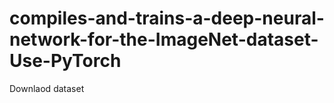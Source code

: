 # compiles-and-trains-a-deep-neural-network-for-the-ImageNet-dataset-Use-PyTorch


Downlaod dataset
